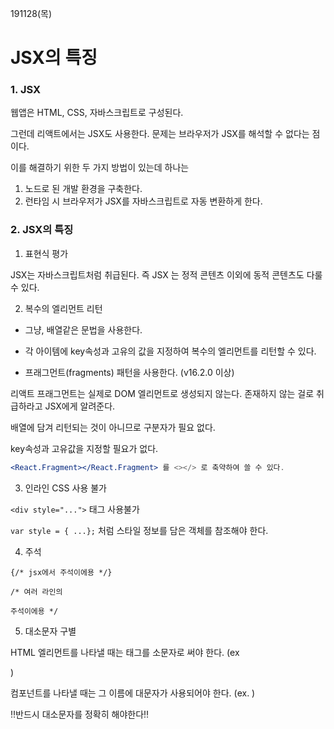 191128(목)

 # JSX의 특징



### 1. JSX

웹앱은 HTML, CSS, 자바스크립트로 구성된다.

그런데 리액트에서는 JSX도 사용한다. 문제는 브라우저가 JSX를 해석할 수 없다는 점이다.

이를 해결하기 위한 두 가지 방법이 있는데 하나는



1. 노드로 된 개발 환경을 구축한다.
2. 런타임 시 브라우저가 JSX를 자바스크립트로 자동 변환하게 한다.





### 2. JSX의 특징



1. 표현식 평가

JSX는 자바스크립트처럼 취급된다. 즉 JSX 는 정적 콘텐츠 이외에 동적 콘텐츠도 다룰 수 있다.



2. 복수의 엘리먼트 리턴

- 그냥, 배열같은 문법을 사용한다.

- 각 아이템에 key속성과 고유의 값을 지정하여 복수의 엘리먼트를 리턴할 수 있다.

- 프래그먼트(fragments) 패턴을 사용한다. (v16.2.0 이상)

리액트 프래그먼트는 실제로 DOM 엘리먼트로 생성되지 않는다. 존재하지 않는 걸로 취급하라고 JSX에게 알려준다.

배열에 담겨 리턴되는 것이 아니므로 구분자가 필요 없다.

key속성과 고유값을 지정할 필요가 없다.

```jsx
<React.Fragment></React.Fragment> 를 <></> 로 축약하여 쓸 수 있다. 
```



3. 인라인 CSS 사용 불가

`<div style="...">` 태그 사용불가

`var style = { ...};` 처럼 스타일 정보를 담은 객체를 참조해야 한다.



4. 주석

`{/* jsx에서 주석이에용 */}`

`/* 여러 라인의`

`주석이에용 */`



5. 대소문자 구별

HTML 엘리먼트를 나타낼 때는 태그를 소문자로 써야 한다. (ex <div></div>)

컴포넌트를 나타낼 때는 그 이름에 대문자가 사용되어야 한다. (ex. <MyCustomComponent/>)

‼️반드시 대소문자를 정확히 해야한다‼️






